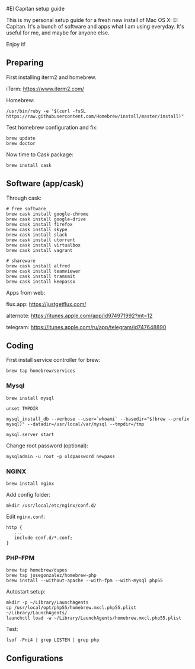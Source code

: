 #El Capitan setup guide

This is my personal setup guide for a fresh new install of Mac OS X: El Capitan. It's a bunch of software and apps what I am using everyday. It's useful for me, and maybe for anyone else.

Enjoy it! 

## Preparing

First installing iterm2 and homebrew.

iTerm: 
https://www.iterm2.com/

Homebrew:

    /usr/bin/ruby -e "$(curl -fsSL https://raw.githubusercontent.com/Homebrew/install/master/install)"
    
Test homebrew configuration and fix:
    
    brew update
    brew doctor

Now time to Cask package:

    brew install cask

## Software (app/cask)

Through cask: 

    # free software
    brew cask install google-chrome
    brew cask install google-drive
    brew cask install firefox
    brew cask install skype
    brew cask install slack
    brew cask install utorrent
    brew cask install virtualbox
    brew cask install vagrant
    
    # shareware 
    brew cask install alfred
    brew cask install teamviewer
    brew cask install tramsmit
    brew cask install keepassx

Apps from web:

flux.app: https://justgetflux.com/

alternote: https://itunes.apple.com/app/id974971992?mt=12

telegram: https://itunes.apple.com/ru/app/telegram/id747648890
    
## Coding

First install service controller for brew:

    brew tap homebrew/services
    
### Mysql
   
   
    brew install mysql
   
    unset TMPDIR

    mysql_install_db --verbose --user=`whoami` --basedir="$(brew --prefix mysql)" --datadir=/usr/local/var/mysql --tmpdir=/tmp
    
    mysql.server start
    
Change root password (optional):
   
    mysqladmin -u root -p oldpassword newpass
    
### NGINX

    brew install nginx

Add config folder: 

    mkdir /usr/local/etc/nginx/conf.d/
    
Edit `nginx.conf`:

    http {
       ...
       include conf.d/*.conf;
    }

### PHP-FPM

    brew tap homebrew/dupes
    brew tap josegonzalez/homebrew-php
    brew install --without-apache --with-fpm --with-mysql php55

Autostart setup:
   
    mkdir -p ~/Library/LaunchAgents
    cp /usr/local/opt/php55/homebrew.mxcl.php55.plist ~/Library/LaunchAgents/
    launchctl load -w ~/Library/LaunchAgents/homebrew.mxcl.php55.plist

Test: 

    lsof -Pni4 | grep LISTEN | grep php
## Configurations 
